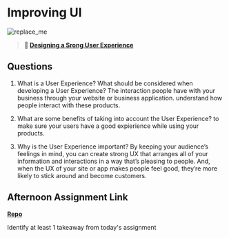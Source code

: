 # Improving UI

![replace_me](https://codeworks.blob.core.windows.net/public/assets/img/illustrations/placeholder.svg)

> **📖 [Designing a Srong User Experience](https://codeworksacademy.com/fs-student-guide/resources/wk7/03-Creating-Good-UX)**

## Questions

1. What is a User Experience? What should be considered when developing a User Experience?
The interaction people have with your business through your website or business application. understand how people interact with these products. 
2. What are some benefits of taking into account the User Experience?
to make sure your users have a good expierience while using your products. 

3. Why is the User Experience important?
By keeping your audience’s feelings in mind, you can create strong UX that arranges all of your information and interactions in a way that’s pleasing to people. And, when the UX of your site or app makes people feel good, they’re more likely to stick around and become customers.


## Afternoon Assignment Link

**[Repo](https://github.com/deriklee451/<ASSIGNMENT_REPO>)**

Identify at least 1 takeaway from today's assignment
